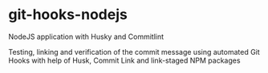 # git-hooks-nodejs
NodeJS application with Husky and Commitlint

Testing, linking and verification of the commit message using automated Git Hooks with help of Husk, Commit Link and link-staged NPM packages
